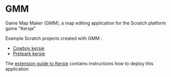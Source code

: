# GMM
Game Map Maker (GMM), a map editing application for the Scratch platform game "Kersje"

Example Scratch projects created with GMM :
- [Cowboy kersje](https://scratch.mit.edu/projects/453401204)
- [Pretpark kersje](https://scratch.mit.edu/projects/552993154)

The [extension guide to Kersje](https://docs.google.com/document/d/1NkeZbw061FncABYfNR0MERRcCX9Lv2S9laaNL0Fzj6Q/edit?usp=sharing) contains instructions how to deploy this application
